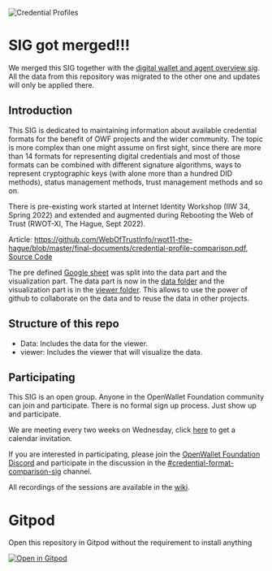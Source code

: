 ![Credential Profiles](https://img.shields.io/endpoint?url=https%3A%2F%2Fraw.githubusercontent.com%2Fopenwallet-foundation%2Fcredential-format-comparison-sig%2Fbadge-info%2Fprofiles.json)

# SIG got merged!!!

We merged this SIG together with the [digital wallet and agent overview sig](https://github.com/openwallet-foundation/digital-wallet-and-agent-overviews-sig). All the data from this repository was migrated to the other one and updates will only be applied there.

## Introduction

This SIG is dedicated to maintaining information about available credential formats for the benefit of OWF projects and the wider community. The topic is more complex than one might assume on first sight, since there are more than 14 formats for representing digital credentials and most of those formats can be combined with different signature algorithms, ways to represent cryptographic keys (with alone more than a hundred DID methods), status management methods, trust management methods and so on.

There is pre-existing work started at Internet Identity Workshop (IIW 34, Spring 2022) and extended and augmented during Rebooting the Web of Trust (RWOT-XI, The Hague, Sept 2022).

Article: https://github.com/WebOfTrustInfo/rwot11-the-hague/blob/master/final-documents/credential-profile-comparison.pdf, [Source Code](article.md)

The pre defined [Google sheet](./viewer/tools/Credential%20Comparison%20Matrix.xlsx) was split into the data part and the visualization part. The data part is now in the [data folder](./data) and the visualization part is in the [viewer folder](./viewer). This allows to use the power of github to collaborate on the data and to reuse the data in other projects.

## Structure of this repo

- Data: Includes the data for the viewer.
- viewer: Includes the viewer that will visualize the data.

## Participating

This SIG is an open group. Anyone in the OpenWallet Foundation community can join and participate. There is no formal sign up process. Just show up and participate.

We are meeting every two weeks on Wednesday, click [here](https://zoom-lfx.platform.linuxfoundation.org/meeting/93634454850?password=060d1576-f263-433d-b755-f4a3d05ce0a7) to get a calendar invitation.

If you are interested in participating, please join the [OpenWallet Foundation Discord](https://discord.com/invite/yjvGPd5FCU) and participate in the discussion in the [#credential-format-comparison-sig](https://discord.com/channels/1022962884864643214/1113500130419671080) channel.

All recordings of the sessions are available in the [wiki](https://github.com/openwallet-foundation/credential-format-comparison-sig/wiki).

# Gitpod

Open this repository in Gitpod without the requirement to install anything

[![Open in Gitpod](https://gitpod.io/button/open-in-gitpod.svg)](https://gitpod.io/#https://github.com/openwallet-foundation/credential-format-comparison-sig)

